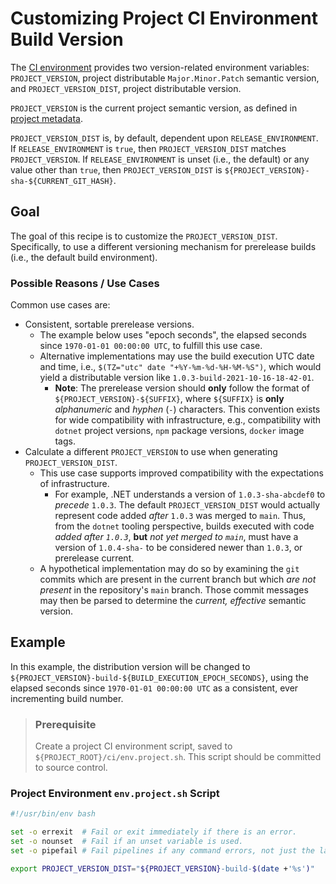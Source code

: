 # Customizing Project CI Environment Build Version

The [CI environment][ci-library] provides two version-related environment variables: `PROJECT_VERSION`, project distributable `Major.Minor.Patch` semantic version, and `PROJECT_VERSION_DIST`, project distributable version.

`PROJECT_VERSION` is the current project semantic version, as defined in [project metadata][project-structure].

`PROJECT_VERSION_DIST` is, by default, dependent upon `RELEASE_ENVIRONMENT`. If `RELEASE_ENVIRONMENT` is `true`, then `PROJECT_VERSION_DIST` matches `PROJECT_VERSION`. If `RELEASE_ENVIRONMENT` is unset (i.e., the default) or any value other than `true`, then `PROJECT_VERSION_DIST` is `${PROJECT_VERSION}-sha-${CURRENT_GIT_HASH}`.

## Goal

The goal of this recipe is to customize the `PROJECT_VERSION_DIST`. Specifically, to use a different versioning mechanism for prerelease builds (i.e., the default build environment).

### Possible Reasons / Use Cases

Common use cases are:

* Consistent, sortable prerelease versions.
  * The example below uses "epoch seconds", the elapsed seconds since `1970-01-01 00:00:00 UTC`, to fulfill this use case.
  * Alternative implementations may use the build execution UTC date and time, i.e., `$(TZ="utc" date "+%Y-%m-%d-%H-%M-%S")`, which would yield a distributable version like `1.0.3-build-2021-10-16-18-42-01`.
    * **Note**: The prerelease version should **only** follow the format of `${PROJECT_VERSION}-${SUFFIX}`, where `${SUFFIX}` is **only** _alphanumeric_ and _hyphen_ (`-`) characters. This convention exists for wide compatibility with infrastructure, e.g., compatibility with `dotnet` project versions, `npm` package versions, `docker` image tags.
* Calculate a different `PROJECT_VERSION` to use when generating `PROJECT_VERSION_DIST`.
  * This use case supports improved compatibility with the expectations of infrastructure.
    * For example, .NET understands a version of `1.0.3-sha-abcdef0` to _precede_ `1.0.3`. The default `PROJECT_VERSION_DIST` would actually represent code added _after_ `1.0.3` was merged to `main`. Thus, from the `dotnet` tooling perspective, builds executed with code _added after `1.0.3`_, **but** _not yet merged to `main`_, must have a version of `1.0.4-sha-` to be considered newer than `1.0.3`, or prerelease current.
  * A hypothetical implementation may do so by examining the `git` commits which are present in the current branch but which _are not present_ in the repository's `main` branch. Those commit messages may then be parsed to determine the _current, effective_ semantic version.

## Example

In this example, the distribution version will be changed to `${PROJECT_VERSION}-build-${BUILD_EXECUTION_EPOCH_SECONDS}`, using the elapsed seconds since `1970-01-01 00:00:00 UTC` as a consistent, ever incrementing build number.

> ### Prerequisite
>
> Create a project CI environment script, saved to `${PROJECT_ROOT}/ci/env.project.sh`. This script should be committed to source control.

### Project Environment `env.project.sh` Script

```bash
#!/usr/bin/env bash

set -o errexit  # Fail or exit immediately if there is an error.
set -o nounset  # Fail if an unset variable is used.
set -o pipefail # Fail pipelines if any command errors, not just the last one.

export PROJECT_VERSION_DIST="${PROJECT_VERSION}-build-$(date +'%s')"
```

[ci-library]: ../../../use/ci-library.md
[project-structure]: ../../../use/project-structure.md
